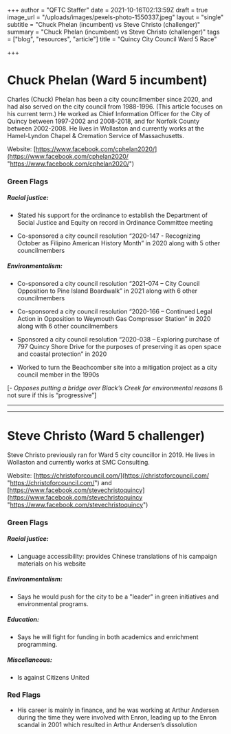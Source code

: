 +++
author = "QFTC Staffer"
date = 2021-10-16T02:13:59Z
draft = true
image_url = "/uploads/images/pexels-photo-1550337.jpeg"
layout = "single"
subtitle = "Chuck Phelan (incumbent) vs Steve Christo (challenger)"
summary = "Chuck Phelan (incumbent) vs Steve Christo (challenger)"
tags = ["blog", "resources", "article"]
title = "Quincy City Council Ward 5 Race"

+++
# **Chuck Phelan (Ward 5 incumbent)**

Charles (Chuck) Phelan has been a city councilmember since 2020, and had also served on the city council from 1988-1996. (This article focuses on his current term.) He worked as Chief Information Officer for the City of Quincy between 1997-2002 and 2008-2018, and for Norfolk County between 2002-2008. He lives in Wollaston and currently works at the Hamel-Lyndon Chapel & Cremation Service of Massachusetts.

Website: [https://www.facebook.com/cphelan2020/](https://www.facebook.com/cphelan2020/ "https://www.facebook.com/cphelan2020/")

### **Green Flags**

##### Racial justice:

*  Stated his support for the ordinance to establish the Department of Social Justice and Equity on record in Ordinance Committee meeting


*  Co-sponsored a city council resolution “2020-147 - Recognizing October as Filipino American History Month” in 2020 along with 5 other councilmembers

##### Environmentalism:

*  Co-sponsored a city council resolution “2021-074 – City Council Opposition to Pine Island Boardwalk” in 2021 along with 6 other councilmembers


*  Co-sponsored a city council resolution “2020-166 – Continued Legal Action in Opposition to Weymouth Gas Compressor Station” in 2020 along with 6 other councilmembers


*  Sponsored a city council resolution “2020-038 – Exploring purchase of 797 Quincy Shore Drive for the purposes of preserving it as open space and coastal protection” in 2020


*  Worked to turn the Beachcomber site into a mitigation project as a city council member in the 1990s

\[_- Opposes putting a bridge over Black’s Creek for environmental reasons_ ß not sure if this is “progressive”\]

***

***

# **Steve Christo (Ward 5 challenger)**

Steve Christo previously ran for Ward 5 city councillor in 2019. He lives in Wollaston and currently works at SMC Consulting.

Website: [https://christoforcouncil.com/](https://christoforcouncil.com/ "https://christoforcouncil.com/") and [https://www.facebook.com/stevechristoquincy](https://www.facebook.com/stevechristoquincy "https://www.facebook.com/stevechristoquincy")

### **Green Flags**

##### Racial justice:

*  Language accessibility: provides Chinese translations of his campaign materials on his website

##### Environmentalism:

*  Says he would push for the city to be a "leader" in green initiatives and environmental programs.

##### Education:

*  Says he will fight for funding in both academics and enrichment programming.

##### Miscellaneous:

*  Is against Citizens United

### **Red Flags**

*  His career is mainly in finance, and he was working at Arthur Andersen during the time they were involved with Enron, leading up to the Enron scandal in 2001 which resulted in Arthur Andersen’s dissolution